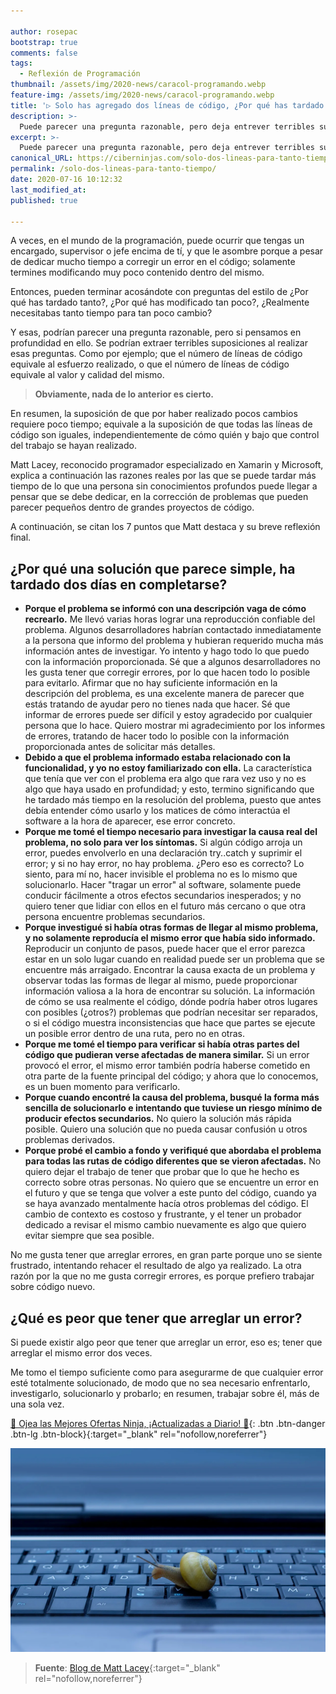 ```yaml
---

author: rosepac
bootstrap: true
comments: false
tags:
  - Reflexión de Programación
thumbnail: /assets/img/2020-news/caracol-programando.webp
feature-img: /assets/img/2020-news/caracol-programando.webp
title: '▷ Solo has agregado dos líneas de código, ¿Por qué has tardado dos días?'
description: >-
  Puede parecer una pregunta razonable, pero deja entrever terribles suposiciones: el número de líneas de código creado, no puede ser equivalente al esfuerzo realizado o a que el código sea o no de calidad.
excerpt: >-
  Puede parecer una pregunta razonable, pero deja entrever terribles suposiciones: el número de líneas de código creado, no puede ser equivalente al esfuerzo realizado o a que el código sea o no de calidad.
canonical_URL: https://ciberninjas.com/solo-dos-lineas-para-tanto-tiempo/
permalink: /solo-dos-lineas-para-tanto-tiempo/
date: 2020-07-16 10:12:32
last_modified_at: 
published: true

---
```


A veces, en el mundo de la programación, puede ocurrir que tengas un encargado, supervisor o jefe encima de tí, y que le asombre porque a pesar de dedicar mucho tiempo a corregir un error en el código; solamente termines modificando muy poco contenido dentro del mismo.

Entonces, pueden terminar acosándote con preguntas del estilo de ¿Por qué has tardado tanto?, ¿Por qué has modificado tan poco?, ¿Realmente necesitabas tanto tiempo para tan poco cambio?

Y esas, podrían parecer una pregunta razonable, pero si pensamos en profundidad en ello. Se podrían extraer terribles suposiciones al realizar esas preguntas. Como por ejemplo; que el número de líneas de código equivale al esfuerzo realizado, o que el número de líneas de código equivale al valor y calidad del mismo.

> **Obviamente, nada de lo anterior es cierto.**

En resumen, la suposición de que por haber realizado pocos cambios requiere poco tiempo; equivale a la suposición de que todas las líneas de código son iguales, independientemente de cómo quién y bajo que control del trabajo se hayan realizado.

Matt Lacey, reconocido programador especializado en Xamarin y Microsoft, explica a continuación las razones reales por las que se puede tardar más tiempo de lo que una persona sin conocimientos profundos puede llegar a pensar que se debe dedicar, en la corrección de problemas que pueden parecer pequeños dentro de grandes proyectos de código.

A continuación, se citan los 7 puntos que Matt destaca y su breve reflexión final.

## **¿Por qué una solución que parece simple, ha tardado dos días en completarse?**

- **Porque el problema se informó con una descripción vaga de cómo recrearlo.** Me llevó varias horas lograr una reproducción confiable del problema. Algunos desarrolladores habrían contactado inmediatamente a la persona que informo del problema y hubieran requerido mucha más información antes de investigar. Yo intento y hago todo lo que puedo con la información proporcionada. Sé que a algunos desarrolladores no les gusta tener que corregir errores, por lo que hacen todo lo posible para evitarlo. Afirmar que no hay suficiente información en la descripción del problema, es una excelente manera de parecer que estás tratando de ayudar pero no tienes nada que hacer. Sé que informar de errores puede ser difícil y estoy agradecido por cualquier persona que lo hace. Quiero mostrar mi agradecimiento por los informes de errores, tratando de hacer todo lo posible con la información proporcionada antes de solicitar más detalles.
- **Debido a que el problema informado estaba relacionado con la funcionalidad, y yo no estoy familiarizado con ella.** La característica que tenía que ver con el problema era algo que rara vez uso y no es algo que haya usado en profundidad; y esto, termino significando que he tardado más tiempo en la resolución del problema, puesto que antes debía entender cómo usarlo y los matices de cómo interactúa el software a la hora de aparecer, ese error concreto.
- **Porque me tomé el tiempo necesario para investigar la causa real del problema, no solo para ver los síntomas.** Si algún código arroja un error, puedes envolverlo en una declaración try..catch y suprimir el error; y si no hay error, no hay problema. ¿Pero eso es correcto? Lo siento, para mí no, hacer invisible el problema no es lo mismo que solucionarlo. Hacer "tragar un error" al software, solamente puede conducir fácilmente a otros efectos secundarios inesperados; y no quiero tener que lidiar con ellos en el futuro más cercano o que otra persona encuentre problemas secundarios.
- **Porque investigué si había otras formas de llegar al mismo problema, y no solamente reproducía el mismo error que había sido informado.** Reproducir un conjunto de pasos, puede hacer que el error parezca estar en un solo lugar cuando en realidad puede ser un problema que se encuentre más arraigado. Encontrar la causa exacta de un problema y observar todas las formas de llegar al mismo, puede proporcionar información valiosa a la hora de encontrar su solución. La información de cómo se usa realmente el código, dónde podría haber otros lugares con posibles (¿otros?) problemas que podrían necesitar ser reparados, o si el código muestra inconsistencias que hace que partes se ejecute un posible error dentro de una ruta, pero no en otras.
- **Porque me tomé el tiempo para verificar si había otras partes del código que pudieran verse afectadas de manera similar.** Si un error provocó el error, el mismo error también podría haberse cometido en otra parte de la fuente principal del código; y ahora que lo conocemos, es un buen momento para verificarlo.
- **Porque cuando encontré la causa del problema, busqué la forma más sencilla de solucionarlo e intentando que tuviese un riesgo mínimo de producir efectos secundarios.** No quiero la solución más rápida posible. Quiero una solución que no pueda causar confusión u otros problemas derivados.
- **Porque probé el cambio a fondo y verifiqué que abordaba el problema para todas las rutas de código diferentes que se vieron afectadas.** No quiero dejar el trabajo de tener que probar que lo que he hecho es correcto sobre otras personas. No quiero que se encuentre un error en el futuro y que se tenga que volver a este punto del código, cuando ya se haya avanzado mentalmente hacía otros problemas del código. El cambio de contexto es costoso y frustrante, y el tener un probador dedicado a revisar el mismo cambio nuevamente es algo que quiero evitar siempre que sea posible.

No me gusta tener que arreglar errores, en gran parte porque uno se siente frustrado, intentando rehacer el resultado de algo ya realizado. La otra razón por la que no me gusta corregir errores, es porque prefiero trabajar sobre código nuevo.

## **¿Qué es peor que tener que arreglar un error?**

Si puede existir algo peor que tener que arreglar un error, eso es; tener que arreglar el mismo error dos veces.

Me tomo el tiempo suficiente como para asegurarme de que cualquier error esté totalmente solucionado, de modo que no sea necesario enfrentarlo, investigarlo, solucionarlo y probarlo; en resumen, trabajar sobre él, más de una sola vez.

[🎁 Ojea las Mejores Ofertas Ninja, ¡Actualizadas a Diario! 🛒](https://www.amazon.es/shop/cibercursos "Los Mejores Chollos de Amazon, Ofertas Flash, Black Monday y Amazon Prime Day"){: .btn .btn-danger .btn-lg .btn-block}{:target="_blank" rel="nofollow,noreferrer"}

![Puede parecer una pregunta razonable, pero deja entrever terribles suposiciones: el número de líneas de código creado, no puede ser equivalente al esfuerzo realizado o a que el código sea o no de calidad.](/assets/img/2020-news/caracol-programando.webp "Puede parecer una pregunta razonable, pero deja entrever terribles suposiciones: el número de líneas de código creado, no puede ser equivalente al esfuerzo realizado o a que el código sea o no de calidad.")

> **Fuente**: [Blog de Matt Lacey](https://www.mrlacey.com/2020/07/youve-only-added-two-lines-why-did-that.html){:target="_blank" rel="nofollow,noreferrer"}